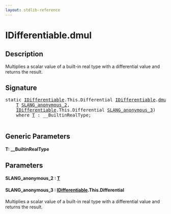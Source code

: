 ```yaml
---
layout: stdlib-reference
---
```


# IDifferentiable\.dmul

## Description

Multiplies a scalar value of a built-in real type with a differential value and returns the result.




## Signature 

<pre>
<span class='code_keyword'>static</span> <a href="index.md" class="code_type">IDifferentiable</a>.<span class="code_keyword">This</span>.Differential <a href="index.md" class="code_type">IDifferentiable</a>.<a href="dmul.md">dmul</a>&lt;<a href="dmul.md#typeparam-T" class="code_type">T</a>&gt;(
    <a href="dmul.md#typeparam-T" class="code_type">T</a> <a href="dmul.md#decl-SLANG_anonymous_2" class="code_param">SLANG_anonymous_2</a>,
    <a href="index.md" class="code_type">IDifferentiable</a>.<span class="code_keyword">This</span>.Differential <a href="dmul.md#decl-SLANG_anonymous_3" class="code_param">SLANG_anonymous_3</a>)
    <span class='code_keyword'>where</span> <a href="dmul.md#typeparam-T" class="code_type">T</a> : __BuiltinRealType;

</pre>

## Generic Parameters

####  <a id="typeparam-T"></a>T: \_\_BuiltinRealType

## Parameters

####  <a id="decl-SLANG_anonymous_2"></a>SLANG\_anonymous\_2  : [T](dmul.md#typeparam-T)
####  <a id="decl-SLANG_anonymous_3"></a>SLANG\_anonymous\_3  : [IDifferentiable](index.md)\.This\.Differential
Multiplies a scalar value of a built-in real type with a differential value and returns the result.



<script>
// Fix .md links to .html when on ReadTheDocs
if (window.location.hostname.includes('readthedocs') || 
    window.location.hostname.includes('rtfd.io')) {
  document.addEventListener('DOMContentLoaded', function() {
    const links = document.querySelectorAll('a');
    links.forEach(link => {
      const href = link.getAttribute('href');
      if (href && href.includes('.md')) {
        // This regex will handle .md links with or without fragment identifiers or query parameters
        link.href = link.href.replace(/(.+)\.md(#[^?]*)?(\?.*)?$/, '$1.html$2$3');
      }
    });
  });
}
</script>
